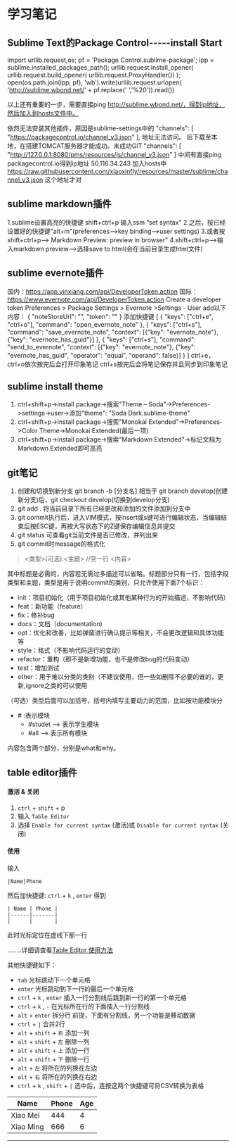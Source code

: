 学习笔记
===================================================
## Sublime Text的Package Control-----install Start
import urllib.request,os; pf = 'Package Control.sublime-package'; ipp = sublime.installed_packages_path(); urllib.request.install_opener( urllib.request.build_opener( urllib.request.ProxyHandler()) ); open(os.path.join(ipp, pf), 'wb').write(urllib.request.urlopen( 'http://sublime.wbond.net/' + pf.replace(' ','%20')).read())

以上还有重要的一步，需要直接ping http://sublime.wbond.net/，得到ip地址，然后加入到hosts文件中。

依然无法安装其他插件，原因是sublime-settings中的
"channels": [
		"https://packagecontrol.io/channel_v3.json"
	],
地址无法访问。
后下载至本地，在搭建TOMCAT服务器才能成功。未成功GIT
"channels": [
        "http://127.0.0.1:8080/pms/resources/js/channel_v3.json"
    ]
中间有直接ping packagecontrol.io得到ip地址 50.116.34.243 加入hosts中
https://raw.githubusercontent.com/xiaoxinfly/resources/master/sublime/channel_v3.json
这个地址才对

## sublime markdown插件
1.sublime设置高亮的快捷键 shift+ctrl+p 输入ssm “set syntax"
2.之后，按已经设置好的快捷键"alt+m"(preferences-->key binding-->user settings)
3.或者按shift+ctrl+p--> Markdown Preview: preview in browser"
4.shift+ctrl+p-->输入markdown preview-->选择save to html(会在当前目录生成html文件)

## sublime evernote插件
国内：https://app.yinxiang.com/api/DeveloperToken.action 
国际：https://www.evernote.com/api/DeveloperToken.action
Create a developer token
Preferences > Package Settings > Evernote >Settings - User
add以下内容：
{
 "noteStoreUrl": "",
 "token": ""
}
添加快捷键
[
	{ "keys": ["ctrl+e", "ctrl+o"], "command": "open_evernote_note" },
    { "keys": ["ctrl+s"], "command": "save_evernote_note", "context": [{"key": "evernote_note"}, {"key": "evernote_has_guid"}] },
    { "keys": ["ctrl+s"], "command": "send_to_evernote", "context": [{"key": "evernote_note"}, {"key": "evernote_has_guid", "operator": "equal", "operand": false}] }
]
ctrl+e，ctrl+o依次按完后会打开印象笔记
ctrl+s按完后会将笔记保存并且同步到印象笔记

## sublime install theme
1. ctrl+shift+p->install package->搜索"Theme – Soda"->Preferences->settings->user->添加"theme": "Soda Dark.sublime-theme"
2. ctrl+shift+p->install package->搜索"Monokai Extended"->Preferences->Color Theme->Monokai Extended(最后一项)
3. ctrl+shift+p->install package->搜索"Markdown Extended"->标记文档为Markdown Extended即可高亮

## git笔记
1. 创建和切换到新分支 git branch -b [分支名] 相当于 git branch develop(创建新分支)后，git checkout develop(切换到develop分支)
2. git add . 将当前目录下所有已经更改和添加的文件添加到分支中
3. git commit执行后，进入VIM模式，按insert或s键可进行编辑状态，当编辑结束后按ESC键，再按大写状态下的Z键保存编辑信息并提交
4. git status 可查看git当前文件是否已修改，并列出来
5. git commit时message的格式化

> <类型>(可选):<主题>
> //空一行
> <内容>

其中标题是必需的，内容若无需过多描述可以省略。标题部分只有一行，包括字段类型和主题，类型是用于说明commit的类别，只允许使用下面7个标识：

* init：项目初始化（用于项目初始化或其他某种行为的开始描述，不影响代码）
* feat：新功能（feature）
* fix：修补bug
* docs：文档（documentation)
* opt：优化和改善，比如弹窗进行确认提示等相关，不会更改逻辑和具体功能等
* style：格式（不影响代码运行的变动）
* refactor：重构（即不是新增功能，也不是修改bug的代码变动）
* test：增加测试
* other：用于难以分类的类别（不建议使用，但一些如删除不必要的谁的，更新,ignore之类的可以使用

（可选）类型后面可以加括号，括号内填写主要动力的范围，比如按功能模块分

* \# :表示模块
	- \#studet --> 表示学生模块
	- \#all --> 表示所有模块

内容包含两个部分，分别是what和why。


## table editor插件

#### 激活 & 关闭
1. `ctrl` + `shift` + p
2. 输入 `Table Editor`
3. 选择 `Enable for current syntax` (激活)或 `Disable for current syntax` (关闭)

#### 使用
输入
	
	|Name|Phone

然后加快捷键: `ctrl` + `k` , `enter`
得到

	| Name | Phone |
	|------|-------|
	|      |       |

此时光标定位在虚线下那一行

........详细请查看[Table Editor 使用方法](https://segmentfault.com/a/1190000007935021)

其他快捷键如下：

* `tab` 光标跳动下一个单元格
* `enter` 光标跳动到下一行的最后一个单元格
* `ctrl` + `k` , `enter` 插入一行分割线后跳到新一行的第一个单元格
* `ctrl` + `k` , `-` 在光标所在行的下面插入一行分割线
* `alt` + `enter` 拆分行 前提，下面有分割线，另一个功能是移动数据
* `ctrl` + `j` 合并2行
* `alt` + `shift` + `右` 添加一列
* `alt` + `shift` + `左` 删除一列
* `alt` + `shift` + `上` 添加一行
* `alt` + `shift` + `下` 删除一行
* `alt` + `左` 将所在的列换在左边
* `alt` + `右` 将所在的列换在右边
* `ctrl` + `k` , `shift` + `|` 选中后，连按这两个快捷键可将CSV转换为表格

|    Name   | Phone | Age |
|-----------|-------|-----|
| Xiao Mei  |   444 |   4 |
| Xiao Ming |   666 |   6 |

* * *
